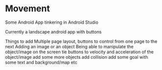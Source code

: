 # Movement
Some Android App tinkering in Android Studio

Currently a landscape android app with buttons 

Things to add 
Multiple page layout, buttons to control from one page to the next
Adding an image or an object
Being able to manipulate the object/image on the screen
tie buttons to velocity and acceleration of the object/image
add some more objects
add collision
add some goal with some text and background/map etc
